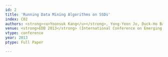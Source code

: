 ```yaml
---
id: 2
title: 'Running Data Mining Algorithms on SSDs'
index: C02
authors: <strong><u>Yoonsuk Kang</u></strong>, Yong-Yeon Jo, Duck-Ho Bae, and Sang-Wook Kim
venue: <strong>EDB 2013</strong> (International Conference on Emerging Databases-Technologies, Applications, and Theory)
vtype: conference
year: 2013
ptype: Full Paper

---
```



